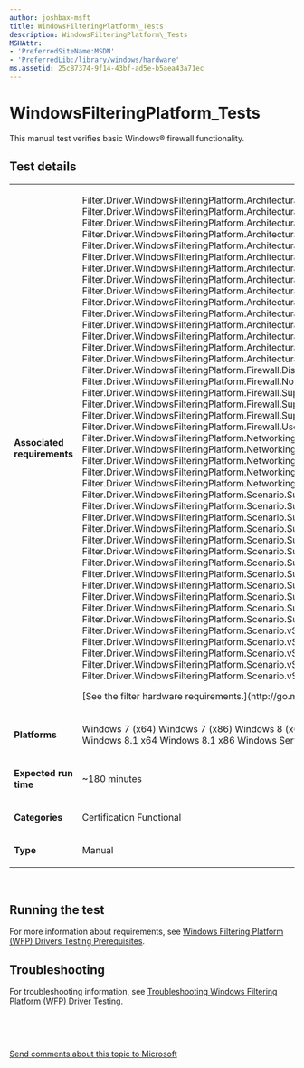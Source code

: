 ```yaml
---
author: joshbax-msft
title: WindowsFilteringPlatform\_Tests
description: WindowsFilteringPlatform\_Tests
MSHAttr:
- 'PreferredSiteName:MSDN'
- 'PreferredLib:/library/windows/hardware'
ms.assetid: 25c87374-9f14-43bf-ad5e-b5aea43a71ec
---
```


# WindowsFilteringPlatform\_Tests


This manual test verifies basic Windows® firewall functionality.

## Test details


<table>
<colgroup>
<col width="50%" />
<col width="50%" />
</colgroup>
<tbody>
<tr class="odd">
<td><p><strong>Associated requirements</strong></p></td>
<td><p>Filter.Driver.WindowsFilteringPlatform.ArchitecturalDesign.AppContainers.SupportModernApplications Filter.Driver.WindowsFilteringPlatform.ArchitecturalDesign.CleanUninstall Filter.Driver.WindowsFilteringPlatform.ArchitecturalDesign.ConnectionProxying.NoDeadlocks Filter.Driver.WindowsFilteringPlatform.ArchitecturalDesign.FwpmFilters.MaintainOneTerminating Filter.Driver.WindowsFilteringPlatform.ArchitecturalDesign.FwpmProviders.AssociateWithObjects Filter.Driver.WindowsFilteringPlatform.ArchitecturalDesign.FwpmProviders.MaintainIdentifying Filter.Driver.WindowsFilteringPlatform.ArchitecturalDesign.FwpmSublayers.UseOwnOrBuiltIn Filter.Driver.WindowsFilteringPlatform.ArchitecturalDesign.NetworkDiagnosticsFramework.HelperClass Filter.Driver.WindowsFilteringPlatform.ArchitecturalDesign.NoAccessViolations Filter.Driver.WindowsFilteringPlatform.ArchitecturalDesign.NoTamperingWith3rdPartyObjects Filter.Driver.WindowsFilteringPlatform.ArchitecturalDesign.PacketInjection.NoDeadlocks Filter.Driver.WindowsFilteringPlatform.ArchitecturalDesign.StreamInjection.NoStreamStarvation Filter.Driver.WindowsFilteringPlatform.ArchitecturalDesign.SupportPowerManagedStates Filter.Driver.WindowsFilteringPlatform.ArchitecturalDesign.WFPObjectACLs Filter.Driver.WindowsFilteringPlatform.ArchitecturalDesign.Winsock Filter.Driver.WindowsFilteringPlatform.Firewall.DisableWindowsFirewallProperly Filter.Driver.WindowsFilteringPlatform.Firewall.NotOnlyPermitAllFilters Filter.Driver.WindowsFilteringPlatform.Firewall.Support5TupleExceptions Filter.Driver.WindowsFilteringPlatform.Firewall.SupportApplicationExceptions Filter.Driver.WindowsFilteringPlatform.Firewall.SupportMACAddressExceptions Filter.Driver.WindowsFilteringPlatform.Firewall.UseWindowsFilteringPlatform Filter.Driver.WindowsFilteringPlatform.NetworkingFundamental.SupportAddressResolution Filter.Driver.WindowsFilteringPlatform.NetworkingFundamental.SupportDynamicAddressing Filter.Driver.WindowsFilteringPlatform.NetworkingFundamental.SupportIPv4 Filter.Driver.WindowsFilteringPlatform.NetworkingFundamental.SupportIPv6 Filter.Driver.WindowsFilteringPlatform.NetworkingFundamental.SupportNameResolution Filter.Driver.WindowsFilteringPlatform.Scenario.Support6to4 Filter.Driver.WindowsFilteringPlatform.Scenario.SupportAutomaticUpdates Filter.Driver.WindowsFilteringPlatform.Scenario.SupportBasicWebsiteBrowsing Filter.Driver.WindowsFilteringPlatform.Scenario.SupportFileAndPrinterSharing Filter.Driver.WindowsFilteringPlatform.Scenario.SupportICMPErrorMessages Filter.Driver.WindowsFilteringPlatform.Scenario.SupportInternetStreaming Filter.Driver.WindowsFilteringPlatform.Scenario.SupportMediaExtenderStreaming Filter.Driver.WindowsFilteringPlatform.Scenario.SupportMobileBroadBand Filter.Driver.WindowsFilteringPlatform.Scenario.SupportPeerNameResolution Filter.Driver.WindowsFilteringPlatform.Scenario.SupportRemoteAssistance Filter.Driver.WindowsFilteringPlatform.Scenario.SupportRemoteDesktop Filter.Driver.WindowsFilteringPlatform.Scenario.SupportVirtualPrivateNetworking Filter.Driver.WindowsFilteringPlatform.Scenario.vSwitch.InteropWithOtherExtensions Filter.Driver.WindowsFilteringPlatform.Scenario.vSwitch.NoEgressModification Filter.Driver.WindowsFilteringPlatform.Scenario.vSwitch.SupportLiveMigration Filter.Driver.WindowsFilteringPlatform.Scenario.vSwitch.SupportRemoval Filter.Driver.WindowsFilteringPlatform.Scenario.vSwitch.SupportReordering</p>
<p>[See the filter hardware requirements.](http://go.microsoft.com/fwlink/p/?linkid=254485)</p></td>
</tr>
<tr class="even">
<td><p><strong>Platforms</strong></p></td>
<td><p>Windows 7 (x64) Windows 7 (x86) Windows 8 (x64) Windows 8 (x86) Windows Server 2012 (x64) Windows 8.1 x64 Windows 8.1 x86 Windows Server 2012 R2</p></td>
</tr>
<tr class="odd">
<td><p><strong>Expected run time</strong></p></td>
<td><p>~180 minutes</p></td>
</tr>
<tr class="even">
<td><p><strong>Categories</strong></p></td>
<td><p>Certification Functional</p></td>
</tr>
<tr class="odd">
<td><p><strong>Type</strong></p></td>
<td><p>Manual</p></td>
</tr>
</tbody>
</table>

 

## Running the test


For more information about requirements, see [Windows Filtering Platform (WFP) Drivers Testing Prerequisites](windows-filtering-platform--wfp--drivers-testing-prerequisites.md).

## Troubleshooting


For troubleshooting information, see [Troubleshooting Windows Filtering Platform (WFP) Driver Testing](troubleshooting-windows-filtering-platform--wfp--driver-testing.md).

 

 

[Send comments about this topic to Microsoft](mailto:wsddocfb@microsoft.com?subject=Documentation%20feedback%20%5Bp_hck\p_hck%5D:%20WindowsFilteringPlatform_Tests%20%20RELEASE:%20%284/27/2016%29&body=%0A%0APRIVACY%20STATEMENT%0A%0AWe%20use%20your%20feedback%20to%20improve%20the%20documentation.%20We%20don't%20use%20your%20email%20address%20for%20any%20other%20purpose,%20and%20we'll%20remove%20your%20email%20address%20from%20our%20system%20after%20the%20issue%20that%20you're%20reporting%20is%20fixed.%20While%20we're%20working%20to%20fix%20this%20issue,%20we%20might%20send%20you%20an%20email%20message%20to%20ask%20for%20more%20info.%20Later,%20we%20might%20also%20send%20you%20an%20email%20message%20to%20let%20you%20know%20that%20we've%20addressed%20your%20feedback.%0A%0AFor%20more%20info%20about%20Microsoft's%20privacy%20policy,%20see%20http://privacy.microsoft.com/default.aspx. "Send comments about this topic to Microsoft")




